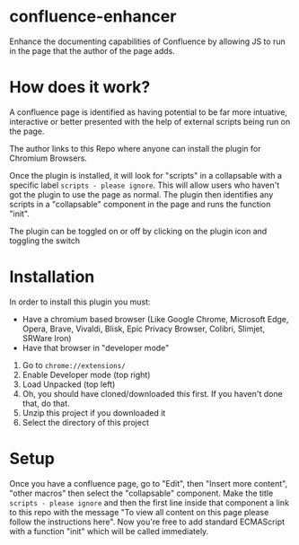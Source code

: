 # confluence-enhancer
Enhance the documenting capabilities of Confluence by allowing JS to run in the page that the author of the page adds. 

# How does it work?
A confluence page is identified as having potential to be far more intuative, interactive or better presented with the help of external scripts being run on the page.

The author links to this Repo where anyone can install the plugin for Chromium Browsers.

Once the plugin is installed, it will look for "scripts" in a collapsable with a specific label `scripts - please ignore`. This will allow users who haven't got the plugin to use the page as normal.
The plugin then identifies any scripts in a "collapsable" component in the page and runs the function "init".

The plugin can be toggled on or off by clicking on the plugin icon and toggling the switch

# Installation
In order to install this plugin you must:
* Have a chromium based browser (Like Google Chrome, Microsoft Edge, Opera, Brave, Vivaldi, Blisk, Epic Privacy Browser, Colibri, Slimjet, SRWare Iron)
* Have that browser in "developer mode" 

1. Go to `chrome://extensions/`
2. Enable Developer mode (top right)
3. Load Unpacked (top left)
4. Oh, you should have cloned/downloaded this first. If you haven't done that, do that.
5. Unzip this project if you downloaded it
6. Select the directory of this project

# Setup
Once you have a confluence page, go to "Edit", then "Insert more content", "other macros" then select the "collapsable" component.
Make the title `scripts - please ignore` and then the first line inside that component a link to this repo with the message "To view all content on this page please follow the instructions here".
Now you're free to add standard ECMAScript with a function "init" which will be called immediately. 

